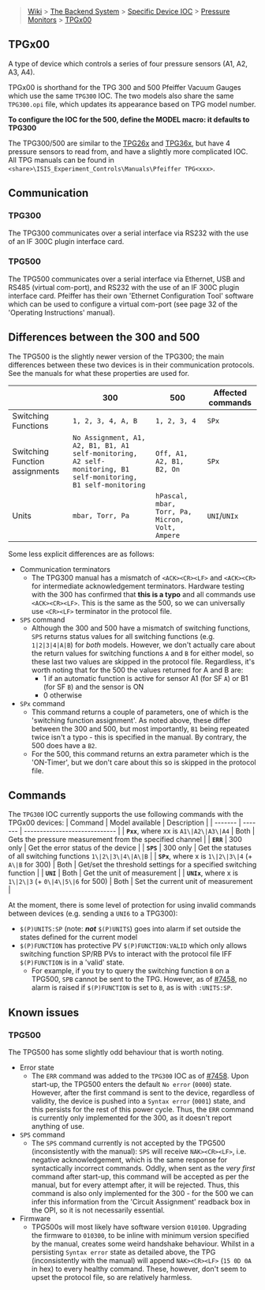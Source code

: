 > [Wiki](Home) > [The Backend System](The-Backend-System) > [Specific Device IOC](Specific-Device-IOC) > [Pressure Monitors](Pressure-Monitors) > [TPGx00](TPGx00)

## TPGx00
A type of device which controls a series of four pressure sensors (A1, A2, A3, A4). 

TPGx00 is shorthand for the TPG 300 and 500 Pfeiffer Vacuum Gauges which use the same `TPG300` IOC. The two models also share the same `TPG300.opi` file, which updates its appearance based on TPG model number.

**To configure the IOC for the 500, define the MODEL macro: it defaults to TPG300**

The TPG300/500 are similar to the [TPG26x](https://github.com/ISISComputingGroup/ibex_developers_manual/wiki/TPG26x) and [TPG36x](https://github.com/ISISComputingGroup/ibex_developers_manual/wiki/TPG36x), but have 4 pressure sensors to read from, and have a slightly more complicated IOC. All TPG manuals can be found in `<share>\ISIS_Experiment_Controls\Manuals\Pfeiffer TPG<xxx>`.

## Communication

### TPG300
The TPG300 communicates over a serial interface via RS232 with the use of an IF 300C plugin interface card.

### TPG500
The TPG500 communicates over a serial interface via Ethernet, USB and RS485 (virtual com-port), and RS232 with the use of an IF 300C plugin interface card.
Pfeiffer has their own 'Ethernet Configuration Tool' software which can be used to configure a virtual com-port (see page 32 of the 'Operating Instructions' manual). 

## Differences between the 300 and 500
The TPG500 is the slightly newer version of the TPG300; the main differences between these two devices is in their communication protocols. See the manuals for what these properties are used for. 

|  | 300                   | 500                                                  | Affected commands |
| ---- | --------------------- | ---------------------------------------------------- | ---- |
| Switching Functions | `1, 2, 3, 4, A, B` | `1, 2, 3, 4` | `SPx` |
| Switching Function assignments | `No Assignment, A1, A2, B1, B1, A1 self-monitoring, A2 self-monitoring, B1 self-monitoring, B1 self-monitoring` | `Off, A1, A2, B1, B2, On` | `SPx` |
| Units    | `mbar, Torr, Pa` | `hPascal, mbar, Torr, Pa, Micron, Volt, Ampere` | `UNI`/`UNIx` |

Some less explicit differences are as follows:
* Communication terminators
   * The TPG300 manual has a mismatch of `<ACK><CR><LF>` and `<ACK><CR>` for intermediate acknowledgement terminators. Hardware testing with the 300 has confirmed that **this is a typo** and all commands use `<ACK><CR><LF>`. This is the same as the 500, so we can universally use `<CR><LF>` terminator in the protocol file.
* `SPS` command
   * Although the 300 and 500 have a mismatch of switching functions, `SPS` returns status values for all switching functions (e.g. `1|2|3|4|A|B`) for _both_ models. However, we don't actually care about the return values for switching functions `A` and `B` for either model, so these last two values are skipped in the protocol file. Regardless, it's worth noting that for the 500 the values returned for A and B are:  
      * 1 if an automatic function is active for sensor A1 (for SF `A`) or B1 (for SF `B`) and the sensor is ON 
      * 0 otherwise
* `SPx` command
   * This command returns a couple of parameters, one of which is the 'switching function assignment'. As noted above, these differ between the 300 and 500, but most importantly, `B1` being repeated twice isn't a typo - this is specified in the manual. By contrary, the 500 does have a `B2`.
   * For the 500, this command returns an extra parameter which is the 'ON-Timer', but we don't care about this so is skipped in the protocol file.

## Commands
The `TPG300` IOC currently supports the use following commands with the TPGx00 devices:
| Command | Model available |  Description                   |
| ------- | ------- | ----------------------------- |
| **`Pxx`**, where xx is `A1\|A2\|A3\|A4` | Both | Gets the pressure measurement from the specified channel |
| **`ERR`** | 300 only | Get the error status of the device |
| **`SPS`** | 300 only | Get the statuses of all switching functions `1\|2\|3\|4\|A\|B` |
| **`SPx`**, where x is `1\|2\|3\|4` (+ `A\|B` for 300) | Both | Get/set the threshold settings for a specified switching function |
| **`UNI`** | Both | Get the unit of measurement |
| **`UNIx`**, where x is `1\|2\|3` (+ `0\|4\|5\|6` for 500) | Both | Set the current unit of measurement |

At the moment, there is some level of protection for using invalid commands between devices (e.g. sending a `UNI6` to a TPG300):
* `$(P)UNITS:SP` (note: **_not_** `$(P)UNITS`) goes into alarm if set outside the states defined for the current model
* `$(P)FUNCTION` has protective PV `$(P)FUNCTION:VALID` which only allows switching function SP/RB PVs to interact with the protocol file IFF `$(P)FUNCTION` is in a 'valid' state. 
   * For example, if you try to query the switching function `B` on a TPG500, `SPB` cannot be sent to the TPG. However, as of [#7458](https://github.com/ISISComputingGroup/IBEX/issues/7458), no alarm is raised if `$(P)FUNCTION` is set to `B`, as is with `:UNITS:SP`.

## Known issues

### TPG500
The TPG500 has some slightly odd behaviour that is worth noting. 
* Error state
   * The `ERR` command was added to the `TPG300` IOC as of [#7458](https://github.com/ISISComputingGroup/IBEX/issues/7458). Upon start-up, the TPG500 enters the default `No error` (`0000`) state. However, after the first command is sent to the device, regardless of validity, the device is pushed into a `Syntax error` (`0001`) state, and this persists for the rest of this power cycle. Thus, the `ERR` command is currently only implemented for the 300, as it doesn't report anything of use. 
* `SPS` command
   * The `SPS` command currently is not accepted by the TPG500 (inconsistently with the manual): `SPS` will receive `NAK><CR><LF>`, i.e. negative acknowledgement, which is the same response for syntactically incorrect commands. Oddly, when sent as the _very first_ command after start-up, this command will be accepted as per the manual, but for every attempt after, it will be rejected. Thus, this command is also only implemented for the 300 - for the 500 we can infer this information from the 'Circuit Assignment' readback box in the OPI, so it is not necessarily essential. 
* Firmware
   * TPG500s will most likely have software version `010100`. Upgrading the firmware to `010300`, to be inline with minimum version specified by the manual, creates some weird handshake behaviour. Whilst in a persisting `Syntax error` state as detailed above, the TPG (inconsistently with the manual) will append `NAK><CR><LF>` (`15 0D 0A` in hex) to every healthy command. These, however, don't seem to upset the protocol file, so are relatively harmless. 